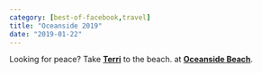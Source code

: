 ```yaml
---
category: [best-of-facebook,travel]
title: "Oceanside 2019"
date: "2019-01-22"
---
```


Looking for peace? Take [**Terri**](https://www.facebook.com/terri.mcguire?__cft__[0]=AZUtB-YTJsTKwnz-QjWWYltD-eHEIPEKMCg56Z0VQHEC_yso-VjcnkVFg03rgqsL8k9PtCkNtLECBPBPfX2LvKoej3V6M18aN4U99oLJE3Y_sj7SsaYefJKHQ4PhcZBpA1L4IQoQJeiXf8tQiLWfWvG6FXAlMaOJAwJSSGL5uVzRXQ&__tn__=-]K-R) to the beach. at **[Oceanside Beach](https://www.facebook.com/pages/Oceanside-Beach/216698878754568?__cft__[0]=AZUtB-YTJsTKwnz-QjWWYltD-eHEIPEKMCg56Z0VQHEC_yso-VjcnkVFg03rgqsL8k9PtCkNtLECBPBPfX2LvKoej3V6M18aN4U99oLJE3Y_sj7SsaYefJKHQ4PhcZBpA1L4IQoQJeiXf8tQiLWfWvG6FXAlMaOJAwJSSGL5uVzRXQ&__tn__=kC%2CP-R)**.


